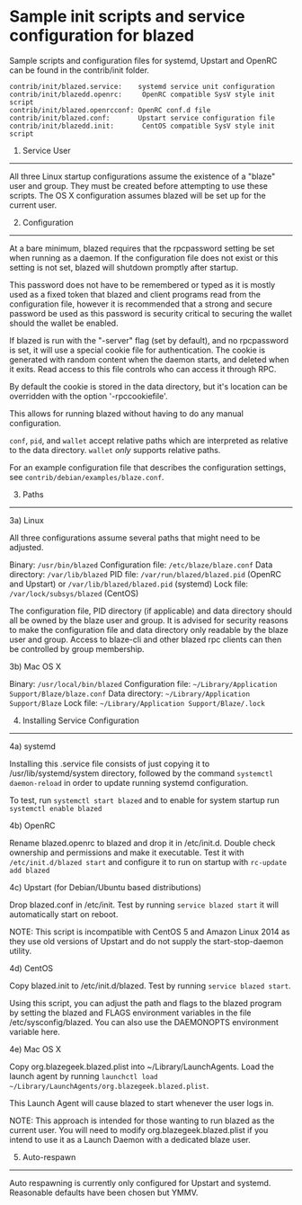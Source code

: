 Sample init scripts and service configuration for blazed
==========================================================

Sample scripts and configuration files for systemd, Upstart and OpenRC
can be found in the contrib/init folder.

    contrib/init/blazed.service:    systemd service unit configuration
    contrib/init/blazedd.openrc:     OpenRC compatible SysV style init script
    contrib/init/blazed.openrcconf: OpenRC conf.d file
    contrib/init/blazed.conf:       Upstart service configuration file
    contrib/init/blazedd.init:       CentOS compatible SysV style init script

1. Service User
---------------------------------

All three Linux startup configurations assume the existence of a "blaze" user
and group.  They must be created before attempting to use these scripts.
The OS X configuration assumes blazed will be set up for the current user.

2. Configuration
---------------------------------

At a bare minimum, blazed requires that the rpcpassword setting be set
when running as a daemon.  If the configuration file does not exist or this
setting is not set, blazed will shutdown promptly after startup.

This password does not have to be remembered or typed as it is mostly used
as a fixed token that blazed and client programs read from the configuration
file, however it is recommended that a strong and secure password be used
as this password is security critical to securing the wallet should the
wallet be enabled.

If blazed is run with the "-server" flag (set by default), and no rpcpassword is set,
it will use a special cookie file for authentication. The cookie is generated with random
content when the daemon starts, and deleted when it exits. Read access to this file
controls who can access it through RPC.

By default the cookie is stored in the data directory, but it's location can be overridden
with the option '-rpccookiefile'.

This allows for running blazed without having to do any manual configuration.

`conf`, `pid`, and `wallet` accept relative paths which are interpreted as
relative to the data directory. `wallet` *only* supports relative paths.

For an example configuration file that describes the configuration settings,
see `contrib/debian/examples/blaze.conf`.

3. Paths
---------------------------------

3a) Linux

All three configurations assume several paths that might need to be adjusted.

Binary:              `/usr/bin/blazed`
Configuration file:  `/etc/blaze/blaze.conf`
Data directory:      `/var/lib/blazed`
PID file:            `/var/run/blazed/blazed.pid` (OpenRC and Upstart) or `/var/lib/blazed/blazed.pid` (systemd)
Lock file:           `/var/lock/subsys/blazed` (CentOS)

The configuration file, PID directory (if applicable) and data directory
should all be owned by the blaze user and group.  It is advised for security
reasons to make the configuration file and data directory only readable by the
blaze user and group.  Access to blaze-cli and other blazed rpc clients
can then be controlled by group membership.

3b) Mac OS X

Binary:              `/usr/local/bin/blazed`
Configuration file:  `~/Library/Application Support/Blaze/blaze.conf`
Data directory:      `~/Library/Application Support/Blaze`
Lock file:           `~/Library/Application Support/Blaze/.lock`

4. Installing Service Configuration
-----------------------------------

4a) systemd

Installing this .service file consists of just copying it to
/usr/lib/systemd/system directory, followed by the command
`systemctl daemon-reload` in order to update running systemd configuration.

To test, run `systemctl start blazed` and to enable for system startup run
`systemctl enable blazed`

4b) OpenRC

Rename blazed.openrc to blazed and drop it in /etc/init.d.  Double
check ownership and permissions and make it executable.  Test it with
`/etc/init.d/blazed start` and configure it to run on startup with
`rc-update add blazed`

4c) Upstart (for Debian/Ubuntu based distributions)

Drop blazed.conf in /etc/init.  Test by running `service blazed start`
it will automatically start on reboot.

NOTE: This script is incompatible with CentOS 5 and Amazon Linux 2014 as they
use old versions of Upstart and do not supply the start-stop-daemon utility.

4d) CentOS

Copy blazed.init to /etc/init.d/blazed. Test by running `service blazed start`.

Using this script, you can adjust the path and flags to the blazed program by
setting the blazed and FLAGS environment variables in the file
/etc/sysconfig/blazed. You can also use the DAEMONOPTS environment variable here.

4e) Mac OS X

Copy org.blazegeek.blazed.plist into ~/Library/LaunchAgents. Load the launch agent by
running `launchctl load ~/Library/LaunchAgents/org.blazegeek.blazed.plist`.

This Launch Agent will cause blazed to start whenever the user logs in.

NOTE: This approach is intended for those wanting to run blazed as the current user.
You will need to modify org.blazegeek.blazed.plist if you intend to use it as a
Launch Daemon with a dedicated blaze user.

5. Auto-respawn
-----------------------------------

Auto respawning is currently only configured for Upstart and systemd.
Reasonable defaults have been chosen but YMMV.
